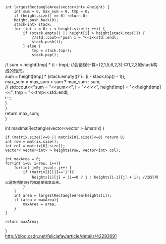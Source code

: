     int largestRectangleArea(vector<int> &height) {  
        int sum = 0, max_sum = 0, tmp = 0;  
        if (height.size() == 0) return 0;  
        height.push_back(0);  
        stack<int> stack;  
        for (int i = 0; i < height.size(); ++i) {  
            if (stack.empty() || height[i] > height[stack.top()]) {  
                //std::cout<<"push i = "<<i<<std::endl;  
                stack.push(i);  
            } else {  
                tmp = stack.top();  
                stack.pop();  
//                sum = height[tmp] * (i - tmp); //会错误计算={2,1,5,6,2,3};中1,2,3的stack构成的矩形。  
                sum = height[tmp] * (stack.empty()? i : (i - stack.top() - 1));  
                max_sum = max_sum > sum ? max_sum : sum;  
//                std::cout<<"sum = "<<sum<<", i = "<<i<<", height[tmp] = "<<height[tmp]<<", tmp = "<<tmp<<std::endl;  
                i--;  
            }  
        }  
        return max_sum;  
    }  



int maximalRectangle(vector<vector<char> > &matrix) {  
  
    if (matrix.size()<=0 || matrix[0].size()<=0) return 0;  
    int row = matrix.size();  
    int col = matrix[0].size();  
    vector< vector<int> > heights(row, vector<int> col);  
  
    int maxArea = 0;  
    for(int i=0; i<row; i++){  
        for(int j=0; j<col; j++) {  
            if (matrix[i][j]=='1'){  
                heights[i][j] = (i==0 ? 1 : heights[i-1][j] + 1); //这行可以避免把第0行的赋值单独拿出来。  
            }  
        }  
        int area = largestRectangleArea(heights[i]);  
        if (area > maxArea){  
            maxArea = area;  
        }  
    }  
  
    return maxArea;  
  
}  
http://blog.csdn.net/feliciafay/article/details/42293691
